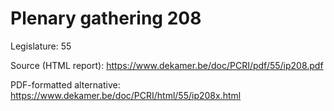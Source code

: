 # Plenary gathering 208

Legislature: 55

Source (HTML report): https://www.dekamer.be/doc/PCRI/pdf/55/ip208.pdf

PDF-formatted alternative: https://www.dekamer.be/doc/PCRI/html/55/ip208x.html

